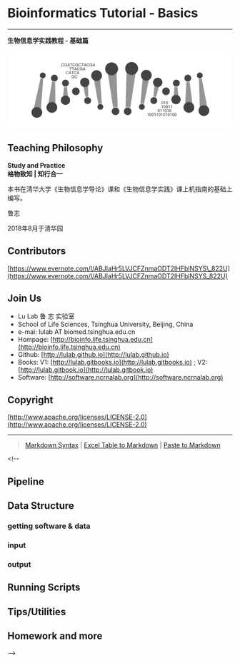 # Bioinformatics Tutorial - Basics

---

**生物信息学实践教程 - 基础篇**

![](.gitbook/assets/intro.png)

## Teaching Philosophy

**Study and Practice**  
**格物致知 \| 知行合一**

本书在清华大学《生物信息学导论》课和《生物信息学实践》课上机指南的基础上编写。

鲁志

2018年8月于清华园

## Contributors

[https://www.evernote.com/l/ABJIaHr5LVJCFZnmaODT2IHFblNSYS\_822U](https://www.evernote.com/l/ABJIaHr5LVJCFZnmaODT2IHFblNSYS_822U)

## Join Us

* Lu Lab 鲁 志 实验室
* School of Life Sciences, Tsinghua University, Beijing, China
* e-mai: lulab AT biomed.tsinghua.edu.cn
* Hompage: [http://bioinfo.life.tsinghua.edu.cn](http://bioinfo.life.tsinghua.edu.cn)
* Github: [http://lulab.github.io](http://lulab.github.io)
* Books: V1: [http://lulab.gitbooks.io](http://lulab.gitbooks.io) ; V2: [http://lulab.gitbook.io](http://lulab.gitbook.io)
* Software: [http://software.ncrnalab.org](http://software.ncrnalab.org)

## Copyright

[http://www.apache.org/licenses/LICENSE-2.0](http://www.apache.org/licenses/LICENSE-2.0)

---

> [Markdown Syntax](https://github.com/adam-p/markdown-here/wiki/Markdown-Cheatsheet) \| [Excel Table to Markdown](https://www.tablesgenerator.com/markdown_tables) \| [Paste to Markdown](https://euangoddard.github.io/clipboard2markdown/)

&lt;!--

## Pipeline

## Data Structure

### getting software & data

### input

### output

## Running Scripts

## Tips/Utilities

## Homework and more

--&gt;

